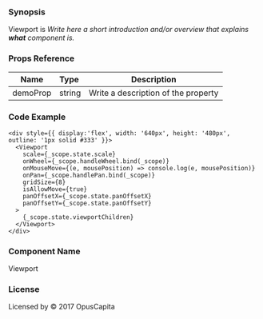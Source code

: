 ### Synopsis

Viewport is 
*Write here a short introduction and/or overview that explains **what** component is.*

### Props Reference

| Name                           | Type                    | Description                                                 |
| ------------------------------ | :---------------------- | ----------------------------------------------------------- |
| demoProp                       | string                  | Write a description of the property                         |

### Code Example

```
<div style={{ display:'flex', width: '640px', height: '480px', outline: '1px solid #333' }}>
  <Viewport
    scale={_scope.state.scale}
    onWheel={_scope.handleWheel.bind(_scope)}
    onMouseMove={(e, mousePosition) => console.log(e, mousePosition)}
    onPan={_scope.handlePan.bind(_scope)}
    gridSize={8}
    isAllowMove={true}
    panOffsetX={_scope.state.panOffsetX}
    panOffsetY={_scope.state.panOffsetY}
  >
    {_scope.state.viewportChildren}
  </Viewport>
</div>
```

### Component Name

Viewport

### License

Licensed by © 2017 OpusCapita

